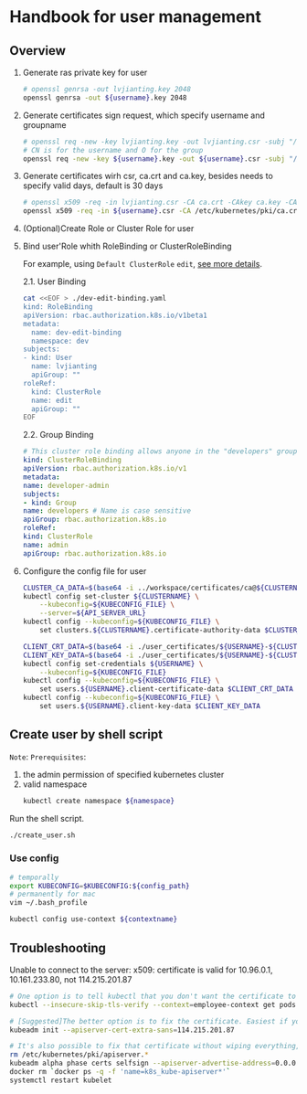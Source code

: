 # Handbook for user management

## Overview

1. Generate ras private key for user
    ```bash
    # openssl genrsa -out lvjianting.key 2048
    openssl genrsa -out ${username}.key 2048
    ```
2. Generate certificates sign request, which specify username and groupname
    ```bash
    # openssl req -new -key lvjianting.key -out lvjianting.csr -subj "/CN=lvjianting/O=developers"
    # CN is for the username and O for the group
    openssl req -new -key ${username}.key -out ${username}.csr -subj "/CN=${username}/O=${groupname}"
    ```
3. Generate certificates wirh csr, ca.crt and ca.key, besides needs to specify valid days, default is 30 days
    ```bash
    # openssl x509 -req -in lvjianting.csr -CA ca.crt -CAkey ca.key -CAcreateserial -out lvjianting.crt -days 500
    openssl x509 -req -in ${username}.csr -CA /etc/kubernetes/pki/ca.crt -CAkey /etc/kubernetes/pki/ca.key -CAcreateserial -out ${username}.crt -days 500
    ```
4. (Optional)Create Role or Cluster Role for user
5. Bind user'Role whith RoleBinding or ClusterRoleBinding

    For example, using `Default ClusterRole` `edit`, [see more details](https://kubernetes.io/docs/reference/access-authn-authz/rbac/#user-facing-roles).

    2.1. User Binding

    ```bash
    cat <<EOF > ./dev-edit-binding.yaml
    kind: RoleBinding
    apiVersion: rbac.authorization.k8s.io/v1beta1
    metadata:
      name: dev-edit-binding
      namespace: dev
    subjects:
    - kind: User
      name: lvjianting
      apiGroup: ""
    roleRef:
      kind: ClusterRole
      name: edit
      apiGroup: ""
    EOF
    ```
    2.2. Group Binding

    ```yaml
    # This cluster role binding allows anyone in the "developers" group to be Default Cluster Role admin.
    kind: ClusterRoleBinding
    apiVersion: rbac.authorization.k8s.io/v1
    metadata:
    name: developer-admin
    subjects:
    - kind: Group
    name: developers # Name is case sensitive
    apiGroup: rbac.authorization.k8s.io
    roleRef:
    kind: ClusterRole
    name: admin
    apiGroup: rbac.authorization.k8s.io
    ```
6. Configure the config file for user
    ```bash
    CLUSTER_CA_DATA=$(base64 -i ../workspace/certificates/ca@${CLUSTERNAME}.crt)
    kubectl config set-cluster ${CLUSTERNAME} \
        --kubeconfig=${KUBECONFIG_FILE} \
        --server=${API_SERVER_URL}
    kubectl config --kubeconfig=${KUBECONFIG_FILE} \
        set clusters.${CLUSTERNAME}.certificate-authority-data $CLUSTER_CA_DATA

    CLIENT_CRT_DATA=$(base64 -i ./user_certificates/${USERNAME}-${CLUSTERNAME}.crt)
    CLIENT_KEY_DATA=$(base64 -i ./user_certificates/${USERNAME}-${CLUSTERNAME}.key)
    kubectl config set-credentials ${USERNAME} \
        --kubeconfig=${KUBECONFIG_FILE}
    kubectl config --kubeconfig=${KUBECONFIG_FILE} \
        set users.${USERNAME}.client-certificate-data $CLIENT_CRT_DATA
    kubectl config --kubeconfig=${KUBECONFIG_FILE} \
        set users.${USERNAME}.client-key-data $CLIENT_KEY_DATA
    ```

## Create user by shell script

`Note`:
`Prerequisites`:

1. the admin permission of specified kubernetes cluster
2. valid namespace
    ```bash
    kubectl create namespace ${namespace}
    ```

Run the shell script.

```bash
./create_user.sh
```

### Use config

```bash
# temporally
export KUBECONFIG=$KUBECONFIG:${config_path}
# permanently for mac
vim ~/.bash_profile

kubectl config use-context ${contextname}
```

## Troubleshooting

Unable to connect to the server: x509: certificate is valid for 10.96.0.1, 10.161.233.80, not 114.215.201.87

```bash
# One option is to tell kubectl that you don't want the certificate to be validated. Obviously this brings up security issues but I guess you are only testing so here you go:
kubectl --insecure-skip-tls-verify --context=employee-context get pods

# [Suggested]The better option is to fix the certificate. Easiest if you reinitialize the cluster by running kubeadm reset on all nodes including the master and then do
kubeadm init --apiserver-cert-extra-sans=114.215.201.87

# It's also possible to fix that certificate without wiping everything, but that's a bit more tricky. Execute something like this on the master as root:
rm /etc/kubernetes/pki/apiserver.*
kubeadm alpha phase certs selfsign --apiserver-advertise-address=0.0.0.0 --cert-altnames=10.161.233.80 --cert-altnames=114.215.201.87
docker rm `docker ps -q -f 'name=k8s_kube-apiserver*'`
systemctl restart kubelet
```
